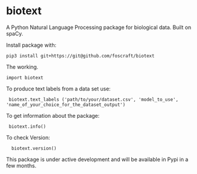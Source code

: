 # biotext

A Python Natural Language Processing package for biological data. Built on spaCy.

Install package with:

    pip3 install git+https://git@github.com/foscraft/biotext

The working.

    import biotext

To produce text labels from a data set use:

     biotext.text_labels ('path/to/your/dataset.csv', 'model_to_use', 'name_of_your_choice_for_the_dataset_output')

To get information about the package:

     biotext.info()

To check Version:

      biotext.version()


This package is under active development and will be available in Pypi in a few months.

